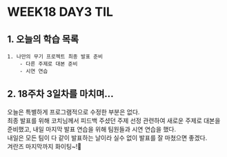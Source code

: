 # WEEK18 DAY3 TIL

## 1. 오늘의 학습 목록
```
1. 나만의 무기 프로젝트 최종 발표 준비
    - 다른 주제로 대본 준비
    - 시연 연습
```

## 2. 18주차 3일차를 마치며...
오늘은 특별하게 프로그램적으로 수정한 부분은 없다.  
최종 발표를 위해 코치님께서 피드백 주셨던 주제 선정 관련하여 새로운 주제로 대본을 준비했고, 내일 마지막 발표 연습을 위해 팀원들과 시연 연습을 했다.  
내일은 모든 팀이 다 같이 발표하는 날이라 실수 없이 발표를 잘 마쳤으면 좋겠다.  
겨란즈 마지막까지 화이팅~!💪
